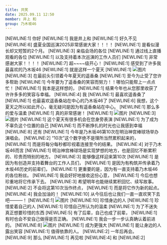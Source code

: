 ```yaml
---
title: 共笑
date: 2025.09.11 12:50
member: 井上 和
group: 乃木坂46
---
```


[NEWLINE:1]
你好
[NEWLINE:1]
我是井上和
[NEWLINE:1]
好久不见
[NEWLINE:6]
盛夏全国巡演2025非常感谢大家！！！！
[NEWLINE:1]
是看似漫长却又短暂的2个月。
[NEWLINE:3]
亲临会场的各位
[NEWLINE:1]
通过线上直播观看的各位
[NEWLINE:1]
以及支持着本次巡演的工作人员们
[NEWLINE:1]
非常感谢大家！！！！
[NEWLINE:7]
超~~~~级开心！
[NEWLINE:1]
感受到了许多我最喜欢的乃木坂46
[NEWLINE:1]
就是这样一个夏天
[NEWLINE:1]
![图片](https://www.nogizaka46.com/files/46/diary/n46/MEMBER/moblog/202509/mobPFJ0jU.jpg)
[NEWLINE:3]
在最前头引领着今年夏天的遥香桑
[NEWLINE:1]
至今为止受了您许多帮助
[NEWLINE:1]
今年要为了遥香桑的笑容而努力！！哪怕只能帮上一点点忙！
[NEWLINE:1]
我本是这样想的，
[NEWLINE:1]
结果今年也从您那里收获了许许多多的笑容与幸福。
[NEWLINE:4]
我
[NEWLINE:1]
最喜欢遥香桑了
[NEWLINE:1]
也最喜欢遥香桑站在中心的乃木坂46了
[NEWLINE:6]
我想，这个夏天之所以如此开心，毫无疑问是因为有遥香桑站在中心。
[NEWLINE:1]
那么多的爱与温柔
[NEWLINE:1]
真的非常感谢！
[NEWLINE:1]
![图片](https://www.nogizaka46.com/files/46/diary/n46/MEMBER/moblog/202509/mobaTCq0C.jpg)
[NEWLINE:3]
![图片](https://www.nogizaka46.com/files/46/diary/n46/MEMBER/moblog/202509/mobJSpUvo.jpg)
[NEWLINE:1]
这个夏天有很多机会在您身旁表演
[NEWLINE:1]
为了成为不辜负这个位置的自己
[NEWLINE:1]
而不断挣扎的时光也让我感到幸福
[NEWLINE:8]
还有
[NEWLINE:1]
今年是乃木坂46第10次在明治神宫棒球场举办演唱会。
[NEWLINE:2]
“10次”这个数字绝不是理所当然累积起来的，
[NEWLINE:1]
而是将每分每秒都珍视着连接至今的结果。
[NEWLINE:4]
对于乃木坂46而言
[NEWLINE:1]
明治神宫棒球场是实现梦想的地方，也是回忆不断累积的、珍贵而特别的地方。
[NEWLINE:3]
能够像这样迎来第10次
[NEWLINE:1]
是因为有创造并支持着舞台的工作人员们，
[NEWLINE:1]
是因为有构筑并传承着乃木坂46历史的前辈们，
[NEWLINE:1]
更重要的是，因为有一直支持着乃木坂46的各位粉丝。
[NEWLINE:1]
我会好好地接收这份心意，
[NEWLINE:1]
今后也想珍重地将它传承下去。
[NEWLINE:3]
希望明年也能继续累积回忆、续写故事。
[NEWLINE:2]
不会将这第10次当作终点，
[NEWLINE:1]
而是将它作为新的起点。
[NEWLINE:4]
我会加油的！
[NEWLINE:10]
从今往后也让我们一直一直欢笑下去吧———！
[NEWLINE:1]
![图片](https://www.nogizaka46.com/files/46/diary/n46/MEMBER/moblog/202509/mob6ZQBmW.jpg)
[NEWLINE:10]
珍惜身边的人
[NEWLINE:1]
珍惜爱着自己的人
[NEWLINE:1]
珍惜自己所认为的温柔
[NEWLINE:1]
为了不迷失真正想要珍惜的东西
[NEWLINE:5]
有了后辈，自己也成了前辈，
[NEWLINE:1]
有时也会不安自己做得是否正确。
[NEWLINE:1]
我会一步一步认真确认着前进的。
[NEWLINE:8]
![图片](https://www.nogizaka46.com/files/46/diary/n46/MEMBER/moblog/202509/mobH90uLI.jpg)
[NEWLINE:1]
成为更强大
[NEWLINE:1]
能让身边的人露出笑容
[NEWLINE:1]
值得依靠的人。
[NEWLINE:2]
一年后再会。
[NEWLINE:9]
那么
[NEWLINE:1]
再见啦
[NEWLINE:4]
和
[NEWLINE:2]